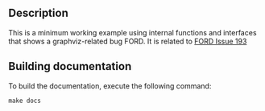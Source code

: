 ## Description

This is a minimum working example using internal functions and interfaces that shows a graphviz-related bug FORD. It is related to [FORD Issue 193](https://github.com/cmacmackin/ford/issues/193)

## Building documentation

To build the documentation, execute the following command:

    make docs
